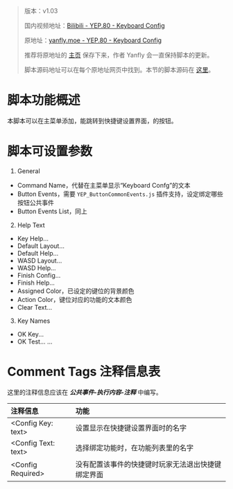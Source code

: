 > 版本：v1.03
>
> 国内视频地址：[Bilibili - YEP.80 - Keyboard Config](https://www.bilibili.com/video/av3174787/#page=85)
>
> 原地址：[yanfly.moe - YEP.80 - Keyboard Config](http://yanfly.moe/2016/03/06/yep-80-keyboard-config/)
> 
> 推荐将原地址的 [主页](http://yanfly.moe/yep/) 保存下来，作者 Yanfly 会一直保持脚本的更新。
> 
> 脚本源码地址可以在每个原地址网页中找到。本节的脚本源码在 [这里](https://www.dropbox.com/s/ohq2b1r8j71zaed/YEP_KeyboardConfig.js?dl=0)。

# 脚本功能概述

本脚本可以在主菜单添加，能跳转到快捷键设置界面，的按钮。

# 脚本可设置参数

1. General

- Command Name，代替在主菜单显示“Keyboard Confg”的文本
- Button Events，需要 `YEP_ButtonCommonEvents.js` 插件支持，设定绑定哪些按钮公共事件
- Button Events List，同上

2. Help Text

- Key Help...
- Default Layout...
- Default Help...
- WASD Layout...
- WASD Help...
- Finish Config...
- Finish Help...
- Assigned Color，已设定的键位的背景颜色
- Action Color，键位对应的功能的文本颜色
- Clear Text...

3. Key Names

- OK Key...
- OK Test...
...

# Comment Tags 注释信息表

这里的注释信息应该在 ***公共事件-执行内容-注释*** 中编写。

注释信息|功能
:-|:-
&lt;Config Key: text>|设置显示在快捷键设置界面时的名字
&lt;Config Text: text>|选择绑定功能时，在功能列表里的名字
&lt;Config Required>|没有配置该事件的快捷键时玩家无法退出快捷键绑定界面
